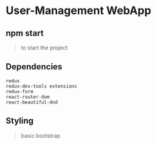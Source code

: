 # User-Management WebApp

## npm start
>to start the project

## Dependencies
```
redux
redux-dev-tools extensions
redux-form
react-router-dom
react-beautiful-dnd
```

## Styling
>basic bootstrap
